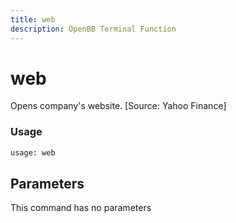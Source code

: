 ```yaml
---
title: web
description: OpenBB Terminal Function
---
```


# web

Opens company's website. [Source: Yahoo Finance]

### Usage 
```python
usage: web
```

## Parameters

This command has no parameters


